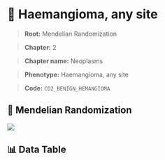 # 🧪 Haemangioma, any site

> **Root:** Mendelian Randomization

> **Chapter:** 2  

> **Chapter name:** Neoplasms

> **Phenotype:** Haemangioma, any site  

> **Code:** `CD2_BENIGN_HEMANGIOMA`

## 🧬 Mendelian Randomization  

<img src="/MR/Figures/Forward/CD2_BENIGN_HEMANGIOMA.png"/>

## 📊 Data Table

<CsvTableMRF src="/MR/Data/Forward/CD2_BENIGN_HEMANGIOMA.csv"/>
